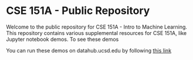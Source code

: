 CSE 151A - Public Repository
============================

Welcome to the public repository for CSE 151A - Intro to Machine Learning. This
repository contains various supplemental resources for CSE 151A, like Jupyter
notebook demos. To see these demos

You can run these demos on datahub.ucsd.edu by following 
[this link](http://datahub.ucsd.edu/hub/user-redirect/git-pull?repo=https%3A%2F%2Fgithub.com%2Fucsd-ets%2Fcse151a-2020-sp-public&urlpath=tree%2Fcse151a-2020-sp-public%2F)

